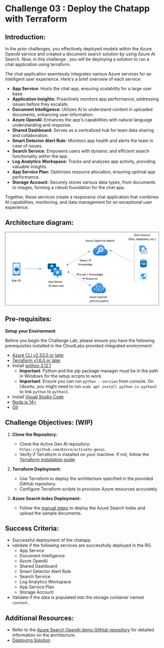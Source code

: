# Challenge 03 :  Deploy the Chatapp with Terraform

## Introduction:

In the prior challenges, you effectively deployed models within the Azure OpenAI service and created a document search solution by using Azure AI Search. Now, in this challenge , you will be deploying a solution to run a chat application using terraform.

The chat application seamlessly integrates various Azure services for an intelligent user experience. Here's a brief overview of each service:

- **App Service:** Hosts the chat app, ensuring scalability for a large user base.
- **Application Insights:** Proactively monitors app performance, addressing issues before they escalate.
- **Document Intelligence:** Utilizes AI to understand content in uploaded documents, enhancing user information.
- **Azure OpenAI:** Enhances the app's capabilities with natural language understanding and response.
- **Shared Dashboard:** Serves as a centralized hub for team data sharing and collaboration.
- **Smart Detector Alert Rule:** Monitors app health and alerts the team in case of issues.
- **Search Service:** Empowers users with dynamic and efficient search functionality within the app.
- **Log Analytics Workspace:** Tracks and analyzes app activity, providing valuable insights.
- **App Service Plan:** Optimizes resource allocation, ensuring optimal app performance.
- **Storage Account:** Securely stores various data types, from documents to images, forming a robust foundation for the chat app.

Together, these services create a responsive chat application that combines AI capabilities, monitoring, and data management for an exceptional user experience.


## Architecture diagram:

![](../media/appcomponents.png)

## Pre-requisites:
**Setup your Environment**

Before you begin the Challenge Lab, please ensure you have the following prerequisites installed in the CloudLabs provided integrated environment:
* [Azure CLI v2.53.0 or later](https://aka.ms/azure-dev/install/)
* [ Terraform v1.6.0 or later](https://developer.hashicorp.com/terraform/install)
* Install [python 3.12.1](https://www.python.org/downloads)
  * **Important**: Python and the pip package manager must be in the path in Windows for the setup scripts to work.
  * **Important**: Ensure you can run `python --version` from console. On Ubuntu, you might need to run `sudo apt install python-is-python3` to link `python` to `python3`.
* Install [Visual Studio Code](https://code.visualstudio.com/download/)
* [Node.js 14+](https://nodejs.org/en/download/)
* [Git](https://git-scm.com/downloads)

 

## Challenge Objectives: (WIP)

1. **Clone the Repository:**
   - Clone the Active Gen AI repository: `https://github.com/Azure/activate-genai`.
   - Verify if Terraform is installed on your machine. If not, follow the [Terraform installation guide](https://developer.hashicorp.com/terraform/install)

2. **Terraform Deployment:**
   - Use Terraform to deploy the architecture specified in the provided GitHub repository.
   - Configure Terraform scripts to provision Azure resources accurately.

3. **Azure Search Index Deployment:**
   - Follow the [manual steps](https://github.com/Azure/activate-genai/blob/main/infra/README.md) to deploy the Azure Search Index and upload the sample documents.
## Success Criteria:

- Successful deployment of the chatapp.
- validate if the following services are successfully deployed in the RG.
  - App Service
  - Document Intelligence
  - Azure OpenAI
  - Shared Dashboard
  - Smart Detector Alert Rule
  - Search Service
  - Log Analytics Workspace
  - App Service Plan
  - Storage Account
- Validate if the data is populated into the storage container named `content`.

## Additional Resources:

-  Refer to the  [Azure Search OpenAI demo GitHub repository](https://github.com/cmendible/azure-search-openai-demo) for detailed information on the architecture.
-  [Deploying Solution](https://github.com/Azure/activate-genai/blob/main/infra/README.md)

